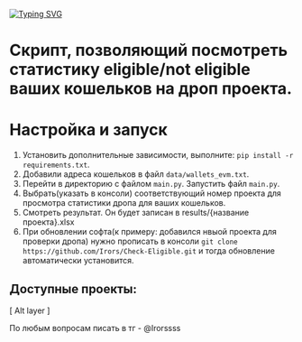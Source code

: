 [![Typing SVG](https://readme-typing-svg.herokuapp.com?color=%2336BCF7&lines=Check-Eligible)](https://git.io/typing-svg)


# Скрипт, позволяющий посмотреть статистику eligible/not eligible ваших кошельков на дроп проекта.

# Настройка и запуск

1. Установить дополнительные зависимости, выполните: `pip install -r requirements.txt`.
2. Добавили адреса кошельков в файл `data/wallets_evm.txt`.
3. Перейти в директорию с файлом `main.py`. Запустить файл `main.py`.  
4. Выбрать(указать в консоли) соответствующий номер проекта для просмотра статистики дропа для ваших кошельков.
5. Смотреть результат. Он будет записан в results/{название проекта}.xlsx
6. При обновлении софта(к примеру: добавился нвыой проекта для проверки дропа) нужно прописать в консоли `git clone https://github.com/Irors/Check-Eligible.git` и тогда обновление автоматически установится.

Доступные проекты:
-
 [ Alt layer ]

По любым вопросам писать в тг - @Irorssss